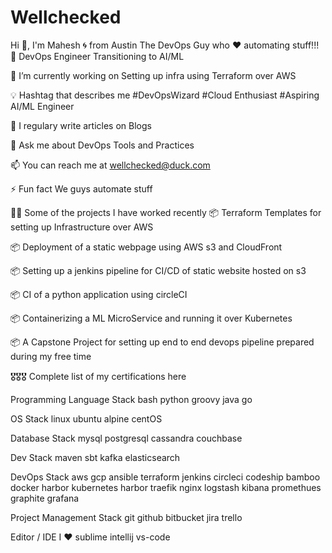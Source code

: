 # Wellchecked
Hi 👋, I'm Mahesh 🌀 from Austin
The DevOps Guy who ♥ automating stuff!!!
🚀 DevOps Engineer Transitioning to AI/ML


🌱 I’m currently working on Setting up infra using Terraform over AWS

💡 Hashtag that describes me #DevOpsWizard #Cloud Enthusiast #Aspiring AI/ML Engineer

📝 I regulary write articles on Blogs

💬 Ask me about DevOps Tools and Practices

📫 You can reach me at wellchecked@duck.com 

⚡ Fun fact We guys automate stuff

👨‍💻 Some of the projects I have worked recently
📦 Terraform Templates for setting up Infrastructure over AWS 

📦 Deployment of a static webpage using AWS s3 and CloudFront 

📦 Setting up a jenkins pipeline for CI/CD of static website hosted on s3 

📦 CI of a python application using circleCI 

📦 Containerizing a ML MicroService and running it over Kubernetes 

📦 A Capstone Project for setting up end to end devops pipeline prepared during my free time

🎖🎖🎖 Complete list of my certifications here

Programming Language Stack
bash python groovy java go

OS Stack
linux ubuntu alpine centOS

Database Stack
mysql postgresql cassandra couchbase

Dev Stack
maven sbt kafka elasticsearch

DevOps Stack
aws gcp ansible terraform jenkins circleci codeship bamboo docker harbor kubernetes harbor traefik nginx logstash kibana promethues graphite grafana

Project Management Stack
git github bitbucket jira trello

Editor / IDE I ♥
sublime intellij vs-code
